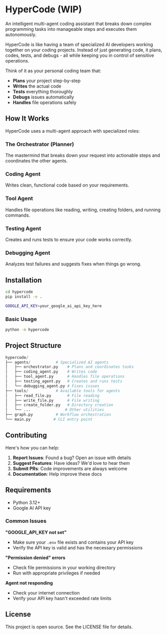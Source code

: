 # HyperCode (WIP)

An intelligent multi-agent coding assistant that breaks down complex programming tasks into manageable steps and executes them autonomously.

HyperCode is like having a team of specialized AI developers working together on your coding projects. Instead of just generating code, it plans, codes, tests, and debugs - all while keeping you in control of sensitive operations.

Think of it as your personal coding team that:

- **Plans** your project step-by-step
- **Writes** the actual code
- **Tests** everything thoroughly
- **Debugs** issues automatically
- **Handles** file operations safely

## How It Works

HyperCode uses a multi-agent approach with specialized roles:

### The Orchestrator (Planner)

The mastermind that breaks down your request into actionable steps and coordinates the other agents.

### Coding Agent

Writes clean, functional code based on your requirements.

### Tool Agent

Handles file operations like reading, writing, creating folders, and running commands.

### Testing Agent

Creates and runs tests to ensure your code works correctly.

### Debugging Agent

Analyzes test failures and suggests fixes when things go wrong.

## Installation

```bash
cd hypercode
pip install -e .

GOOGLE_API_KEY=your_google_ai_api_key_here
```

### Basic Usage

```bash
python -m hypercode
```

## Project Structure

```py
hypercode/
├── agents/           # Specialized AI agents
│   ├── orchestrator.py    # Plans and coordinates tasks
│   ├── coding_agent.py    # Writes code
│   ├── tool_agent.py      # Handles file operations
│   ├── testing_agent.py   # Creates and runs tests
│   └── debugging_agent.py # Fixes issues
├── tools/            # Available tools for agents
│   ├── read_file.py       # File reading
│   ├── write_file.py      # File writing
│   ├── create_folder.py   # Directory creation
│   └── ...               # Other utilities
├── graph.py          # Workflow orchestration
└── main.py          # CLI entry point
```

## Contributing

Here's how you can help:

1. **Report Issues**: Found a bug? Open an issue with details
2. **Suggest Features**: Have ideas? We'd love to hear them
3. **Submit PRs**: Code improvements are always welcome
4. **Documentation**: Help improve these docs

## Requirements

- Python 3.12+
- Google AI API key

### Common Issues

**"GOOGLE_API_KEY not set"**

- Make sure your `.env` file exists and contains your API key
- Verify the API key is valid and has the necessary permissions

**"Permission denied" errors**

- Check file permissions in your working directory
- Run with appropriate privileges if needed

**Agent not responding**

- Check your internet connection
- Verify your API key hasn't exceeded rate limits

## License

This project is open source. See the LICENSE file for details.
